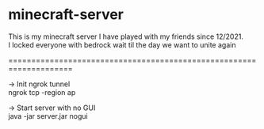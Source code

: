 # minecraft-server
This is my minecraft server I have played with my friends since 12/2021.\
I locked everyone with bedrock wait til the day we want to unite again

====================================================================

-> Init ngrok tunnel\
ngrok tcp -region ap 

-> Start server with no GUI\
java -jar server.jar nogui
